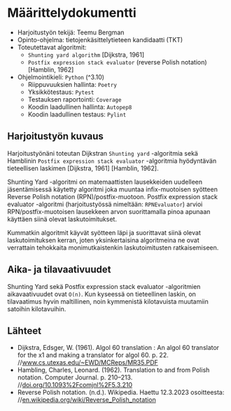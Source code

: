 # Määrittelydokumentti

- Harjoitustyön tekijä: Teemu Bergman
- Opinto-ohjelma: tietojenkäsittelytieteen kandidaatti (TKT)
- Toteutettavat algoritmit:
  - `Shunting yard algorithm` [Dijkstra, 1961]
  - `Postfix expression stack evaluator` (reverse Polish notation) [Hamblin, 1962]
- Ohjelmointikieli: `Python` (^3.10)
  - Riippuvuuksien hallinta: `Poetry`
  - Yksikkötestaus: `Pytest`
  - Testauksen raportointi: `Coverage`
  - Koodin laadullinen hallinta: `Autopep8`
  - Koodin laadullinen testaus: `Pylint`

## Harjoitustyön kuvaus

Harjoitustyönäni toteutan Dijkstran `Shunting yard` -algoritmia sekä Hamblinin `Postfix expression stack evaluator` -algoritmia hyödyntävän tieteellisen laskimen [Dijkstra, 1961] [Hamblin, 1962]. 

Shunting Yard -algoritmi on matemaattisten lausekkeiden uudelleen jäsentämisessä käytetty algoritmi joka muuntaa infix-muotoisen syötteen Reverse Polish notation (RPN)/postfix-muotoon. Postfix expression stack evaluator -algoritmi (harjoitustyössä nimeltään: `RPNEvaluator`) arvioi RPN/postfix-muotoisen lausekkeen arvon suorittamalla pinoa apunaan käyttäen siinä olevat laskutoimitukset. 

Kummatkin algoritmit käyvät syötteen läpi ja suorittavat siinä olevat laskutoimituksen kerran, joten yksinkertaisina algoritmeina ne ovat verrattain tehokkaita monimutkaistenkin laskutoimitusten ratkaisemiseen.

## Aika- ja tilavaativuudet

Shunting Yard sekä Postfix expression stack evaluator -algoritmien aikavaativuudet ovat `O(n)`. Kun kyseessä on tieteellinen laskin, on tilavaatimus hyvin maltillinen, noin kymmenistä kilotavuista muutamiin satoihin kilotavuihin.

## Lähteet

- Dijkstra, Edsger, W. (1961). Algol 60 translation : An algol 60 translator for the x1 and making a translator for algol 60. p. 22. //www.cs.utexas.edu/~EWD/MCReps/MR35.PDF
- Hambling, Charles, Leonard. (1962). Translation to and from Polish notation. Computer Journal. p. 210–213. //[doi.org/10.1093%2Fcomjnl%2F5.3.210](https://doi.org/10.1093%2Fcomjnl%2F5.3.210)
- Reverse Polish notation. (n.d.). Wikipedia. Haettu 12.3.2023 osoitteesta:     //[en.wikipedia.org/wiki/Reverse_Polish_notation](https://en.wikipedia.org/wiki/Reverse_Polish_notation)
